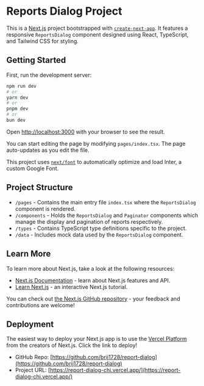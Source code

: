 # Reports Dialog Project

This is a [Next.js](https://nextjs.org/) project bootstrapped with [`create-next-app`](https://github.com/vercel/next.js/tree/canary/packages/create-next-app). It features a responsive `ReportsDialog` component designed using React, TypeScript, and Tailwind CSS for styling.

## Getting Started

First, run the development server:

```bash
npm run dev
# or
yarn dev
# or
pnpm dev
# or
bun dev
```

Open [http://localhost:3000](http://localhost:3000) with your browser to see the result.

You can start editing the page by modifying `pages/index.tsx`. The page auto-updates as you edit the file.

This project uses [`next/font`](https://nextjs.org/docs/basic-features/font-optimization) to automatically optimize and load Inter, a custom Google Font.

## Project Structure

- `/pages` - Contains the main entry file `index.tsx` where the `ReportsDialog` component is rendered.
- `/components` - Holds the `ReportsDialog` and `Paginator` components which manage the display and pagination of reports respectively.
- `/types` - Contains TypeScript type definitions specific to the project.
- `/data` - Includes mock data used by the `ReportsDialog` component.

## Learn More

To learn more about Next.js, take a look at the following resources:

- [Next.js Documentation](https://nextjs.org/docs) - learn about Next.js features and API.
- [Learn Next.js](https://nextjs.org/learn) - an interactive Next.js tutorial.

You can check out [the Next.js GitHub repository](https://github.com/vercel/next.js/) - your feedback and contributions are welcome!

## Deployment

The easiest way to deploy your Next.js app is to use the [Vercel Platform](https://vercel.com/new?utm_medium=default-template&filter=next.js&utm_source=create-next-app&utm_campaign=create-next-app-readme) from the creators of Next.js. Click the link to deploy!

- GitHub Repo: [https://github.com/brij1728/report-dialog](https://github.com/brij1728/report-dialog)
- Project URL: [https://report-dialog-chi.vercel.app/](https://report-dialog-chi.vercel.app/)

